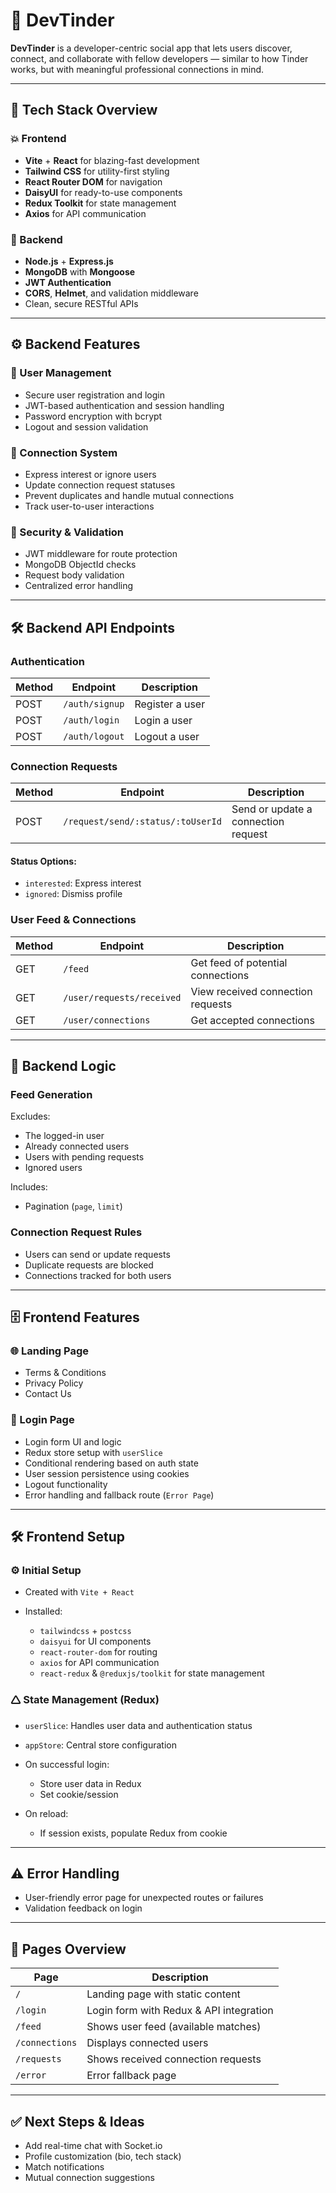 # 🚀 DevTinder

**DevTinder** is a developer-centric social app that lets users discover, connect, and collaborate with fellow developers — similar to how Tinder works, but with meaningful professional connections in mind.

---

## 🤩 Tech Stack Overview

### 💥 Frontend

* **Vite** + **React** for blazing-fast development
* **Tailwind CSS** for utility-first styling
* **React Router DOM** for navigation
* **DaisyUI** for ready-to-use components
* **Redux Toolkit** for state management
* **Axios** for API communication

### 🧺 Backend

* **Node.js** + **Express.js**
* **MongoDB** with **Mongoose**
* **JWT Authentication**
* **CORS**, **Helmet**, and validation middleware
* Clean, secure RESTful APIs

---

## ⚙️ Backend Features

### 👤 User Management

* Secure user registration and login
* JWT-based authentication and session handling
* Password encryption with bcrypt
* Logout and session validation

### 🔄 Connection System

* Express interest or ignore users
* Update connection request statuses
* Prevent duplicates and handle mutual connections
* Track user-to-user interactions

### 🔐 Security & Validation

* JWT middleware for route protection
* MongoDB ObjectId checks
* Request body validation
* Centralized error handling

---

## 🛠️ Backend API Endpoints

### Authentication

| Method | Endpoint       | Description     |
| ------ | -------------- | --------------- |
| POST   | `/auth/signup` | Register a user |
| POST   | `/auth/login`  | Login a user    |
| POST   | `/auth/logout` | Logout a user   |

### Connection Requests

| Method | Endpoint                          | Description                         |
| ------ | --------------------------------- | ----------------------------------- |
| POST   | `/request/send/:status/:toUserId` | Send or update a connection request |

#### Status Options:

* `interested`: Express interest
* `ignored`: Dismiss profile

### User Feed & Connections

| Method | Endpoint                  | Description                       |
| ------ | ------------------------- | --------------------------------- |
| GET    | `/feed`                   | Get feed of potential connections |
| GET    | `/user/requests/received` | View received connection requests |
| GET    | `/user/connections`       | Get accepted connections          |

---

## 🧠 Backend Logic

### Feed Generation

Excludes:

* The logged-in user
* Already connected users
* Users with pending requests
* Ignored users

Includes:

* Pagination (`page`, `limit`)

### Connection Request Rules

* Users can send or update requests
* Duplicate requests are blocked
* Connections tracked for both users

---

## 🗄️ Frontend Features

### 🌐 Landing Page

* Terms & Conditions
* Privacy Policy
* Contact Us

### 🔐 Login Page

* Login form UI and logic
* Redux store setup with `userSlice`
* Conditional rendering based on auth state
* User session persistence using cookies
* Logout functionality
* Error handling and fallback route (`Error Page`)

---

## 🛠️ Frontend Setup

### ⚙️ Initial Setup

* Created with `Vite + React`
* Installed:

  * `tailwindcss` + `postcss`
  * `daisyui` for UI components
  * `react-router-dom` for routing
  * `axios` for API communication
  * `react-redux` & `@reduxjs/toolkit` for state management

### 🛆 State Management (Redux)

* `userSlice`: Handles user data and authentication status
* `appStore`: Central store configuration
* On successful login:

  * Store user data in Redux
  * Set cookie/session
* On reload:

  * If session exists, populate Redux from cookie

---

## ⚠️ Error Handling

* User-friendly error page for unexpected routes or failures
* Validation feedback on login

---

## 📱 Pages Overview

| Page           | Description                             |
| -------------- | --------------------------------------- |
| `/`            | Landing page with static content        |
| `/login`       | Login form with Redux & API integration |
| `/feed`        | Shows user feed (available matches)     |
| `/connections` | Displays connected users                |
| `/requests`    | Shows received connection requests      |
| `/error`       | Error fallback page                     |

---

## ✅ Next Steps & Ideas

* Add real-time chat with Socket.io
* Profile customization (bio, tech stack)
* Match notifications
* Mutual connection suggestions
